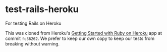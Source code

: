 # test-rails-heroku
For testing Rails on Heroku

This was cloned from Heroku's [Getting Started with Ruby on Heroku](https://github.com/heroku/ruby-getting-started) app at commit `fc36262`. We prefer to keep our own copy to keep our tests from breaking without warning.
